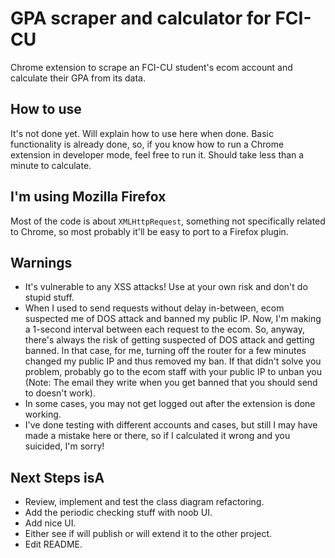 # GPA scraper and calculator for FCI-CU
Chrome extension to scrape an FCI-CU student's ecom account and calculate their GPA from its data.

## How to use
It's not done yet. Will explain how to use here when done.
Basic functionality is already done, so, if you know how to run a Chrome extension in developer mode, feel free to run it. Should take less than a minute to calculate.

## I'm using Mozilla Firefox
Most of the code is about `XMLHttpRequest`, something not specifically related to Chrome, so most probably it'll be easy to port to a Firefox plugin.

## Warnings
- It's vulnerable to any XSS attacks! Use at your own risk and don't do stupid stuff.
- When I used to send requests without delay in-between, ecom suspected me of DOS attack and banned my public IP. Now, I'm making a 1-second interval between each request to the ecom. So, anyway, there's always the risk of getting suspected of DOS attack and getting banned. In that case, for me, turning off the router for a few minutes changed my public IP and thus removed my ban. If that didn't solve you problem, probably go to the ecom staff with your public IP to unban you (Note: The email they write when you get banned that you should send to doesn't work).
- In some cases, you may not get logged out after the extension is done working.
- I've done testing with different accounts and cases, but still I may have made a mistake here or there, so if I calculated it wrong and you suicided, I'm sorry!

## Next Steps isA
- Review, implement and test the class diagram refactoring.
- Add the periodic checking stuff with noob UI.
- Add nice UI.
- Either see if will publish or will extend it to the other project.
- Edit README.
